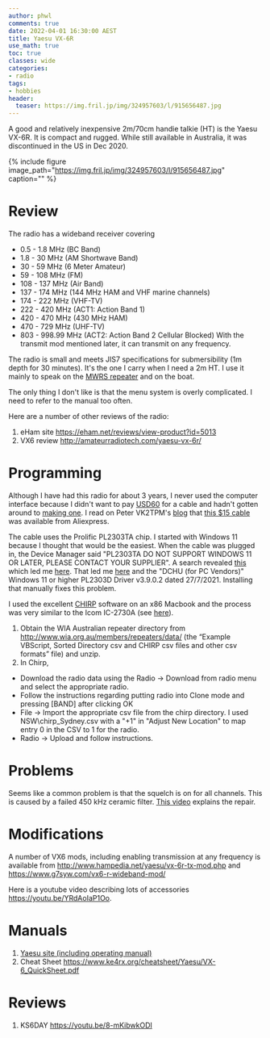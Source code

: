 ```yaml
---
author: phwl
comments: true
date: 2022-04-01 16:30:00 AEST
title: Yaesu VX-6R
use_math: true
toc: true
classes: wide
categories:
- radio
tags:
- hobbies
header:
  teaser: https://img.fril.jp/img/324957603/l/915656487.jpg
---
```


A good and relatively inexpensive 2m/70cm handie talkie (HT) is the Yaesu VX-6R. It is compact and rugged. While still available in Australia, it was discontinued in the US in Dec 2020.

{% include figure image_path="https://img.fril.jp/img/324957603/l/915656487.jpg" caption="" %}

# Review
The radio has a wideband receiver covering 
* 0.5 - 1.8 MHz (BC Band)
* 1.8 - 30 MHz (AM Shortwave Band)
* 30 -  59 MHz (6 Meter Amateur)
* 59 - 108 MHz (FM)
* 108 - 137 MHz (Air Band)
* 137 - 174 MHz (144 MHz HAM and VHF marine channels)
* 174 - 222 MHz (VHF-TV)
* 222 - 420 MHz (ACT1: Action Band 1)
* 420 - 470 MHz (430 MHz HAM)
* 470 - 729 MHz (UHF-TV)
* 803 - 998.99 MHz (ACT2: Action Band 2 Cellular Blocked) 
With the transmit mod mentioned later, it can transmit on any frequency.

The radio is small and meets JIS7 specifications for submersibility (1m depth for 30 minutes). It's the
one I carry when I need a 2m HT. I use it mainly to speak on the
[MWRS repeater](https://www.mwrs.org.au/mwrs-landing/vk2rmb-repeater-systems/)
and on the boat.

The only thing I don't like is that the menu system is overly 
complicated. I need to refer to the manual too often.

Here are a number of other reviews of the radio:
1. eHam site <https://eham.net/reviews/view-product?id=5013>
1. VX6 review <http://amateurradiotech.com/yaesu-vx-6r/>

# Programming
Although I have had this radio for about 3 years, I never used the 
computer interface because I
didn't want to pay [USD60](https://www.amazon.com/Yaesu-VX-6R-Cable-Programming-Software/dp/B004H5Q8IM) for a cable
and hadn't gotten around to [making one](http://ad7gd.net/vx6/datacable.html). 
I read on Peter VK2TPM's [blog](https://blog.marxy.org/2021/11/programming-yaesu-vx-6-with-chirp.html)
that [this $15 cable](https://www.aliexpress.com/item/33047585075.html) was available from Aliexpress. 

The cable uses the Prolific PL2303TA chip. I started with Windows 11 because
I thought that would be the easiest. When the cable was plugged in, the Device
Manager said "PL2303TA DO NOT SUPPORT WINDOWS 11 OR LATER, PLEASE CONTACT YOUR SUPPLIER". A search revealed [this](https://chirp.danplanet.com/issues/9509) which
led me [here](https://techcommunity.microsoft.com/t5/windows-11/pl2303-issues-prolific-usb-to-serial-drivers-win-11/m-p/2966957). That led me [here](http://www.prolific.com.tw/US/ShowProduct.aspx?p_id=225&pcid=41) and the "DCHU (for PC Vendors)" Windows 11 or higher PL2303D Driver v3.9.0.2 dated 27/7/2021. Installing that manually fixes this problem.

I used the excellent [CHIRP](https://chirp.danplanet.com/projects/chirp/wiki/Home)
software on an x86 Macbook and the process was very similar to 
the Icom IC-2730A (see [here](https://phwl.org/2018/how-to-program-australian-repeaters-into-an-icom-ic-2730a-using-chirp/)). 

1. Obtain the WIA Australian repeater directory from <http://www.wia.org.au/members/repeaters/data/> (the “Example VBScript, Sorted Directory csv and CHIRP csv files and other csv formats” file) and unzip.
2. In Chirp, 
 - Download the radio data using the Radio -> Download from radio menu and select the appropriate radio. 
 - Follow the instructions regarding putting radio into Clone mode and 
pressing [BAND] after clicking OK
 - File -> Import the appropriate csv file from the chirp directory. I used NSW\chirp_Sydney.csv with a "+1" in "Adjust New Location" to map entry 0 in the
CSV to 1 for the radio. 
 - Radio -> Upload and follow instructions.

# Problems
Seems like a common problem is that the squelch is on for all channels.
This is caused by a failed 450 kHz ceramic filter.
[This video](https://youtu.be/MFyehZ2hg1I) explains the repair.

# Modifications
A number of VX6 mods, including enabling transmission at any frequency
is available from  <http://www.hampedia.net/yaesu/vx-6r-tx-mod.php>
and <https://www.g7syw.com/vx6-r-wideband-mod/>

Here is a youtube video describing lots of accessories <https://youtu.be/YRdAoIaP1Oo>.

# Manuals
1. [Yaesu site (including operating manual)](https://www.yaesu.com/indexVS.cfm?cmd=DisplayProducts&ProdCatID=111&encProdID=4C6F204F6FEBB5BAFA58BCC1C131EAC0)
1. Cheat Sheet <https://www.ke4rx.org/cheatsheet/Yaesu/VX-6_QuickSheet.pdf>

# Reviews
1. KS6DAY <https://youtu.be/8-mKibwkODI>
